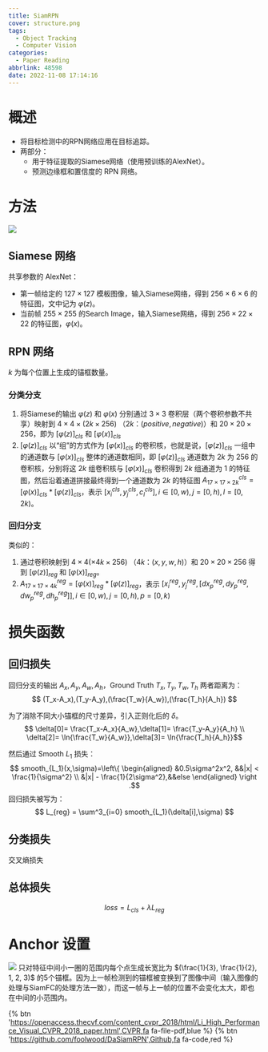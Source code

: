 ```yaml
---
title: SiamRPN
cover: structure.png
tags:
  - Object Tracking
  - Computer Vision
categories:
  - Paper Reading
abbrlink: 48598
date: 2022-11-08 17:14:16
---
```

# 概述
- 将目标检测中的RPN网络应用在目标追踪。
- 两部分：
    - 用于特征提取的Siamese网络（使用预训练的AlexNet）。
    - 预测边缘框和置信度的 RPN 网络。
# 方法
![](structure.png)
## Siamese 网络
共享参数的 AlexNet：
- 第一帧给定的 $127 \times 127$ 模板图像，输入Siamese网络，得到 $256 \times 6 \times 6$ 的特征图，文中记为 $\varphi(z)$。
- 当前帧 $255 \times 255$ 的Search Image，输入Siamese网络，得到 $256 \times 22 \times 22$ 的特征图，$\varphi(x)$。
## RPN 网络
$k$ 为每个位置上生成的锚框数量。
### 分类分支
1. 将Siamese的输出 $\varphi(z)$ 和 $\varphi(x)$ 分别通过 $3 \times 3$ 卷积层（两个卷积参数不共享）映射到 $4 \times 4 \times (2k \times 256)$ （$2k$：$(positive,negative)$）和 $20 \times 20 \times 256$，即为 $[\varphi(z)]_{cls}$ 和 $[\varphi(x)]_{cls}$
2. $[\varphi(z)]_{cls}$ 以“组”的方式作为 $[\varphi(x)]_{cls}$ 的卷积核，也就是说，$[\varphi(z)]_{cls}$ 一组中的通道数与 $[\varphi(x)]_{cls}$ 整体的通道数相同，即 $[\varphi(z)]_{cls}$ 通道数为 $2k$ 为 $256$ 的卷积核，分别将这 $2k$ 组卷积核与 $[\varphi(x)]_{cls}$ 卷积得到 $2k$ 组通道为 $1$ 的特征图，然后沿着通道拼接最终得到一个通道数为 $2k$ 的特征图 $A^{cls}_{17 \times 17 \times 2k} = [\varphi(x)]_{cls} * [\varphi(z)]_{cls}$，表示 $[x^{cls}_i,y^{cls}_j,c^{cls}_l],i \in [0,w),j=[0,h),l=[0,2k)$。
### 回归分支
类似的：
1. 通过卷积映射到 $4 \times 4 (\times 4k \times 256)$ （$4k$：$(x,y,w,h)$）和 $20 \times 20 \times 256$ 得到 $[\varphi(z)]_{reg}$ 和 $[\varphi(x)]_{reg}$。
2. $A^{reg}_{17 \times 17 \times 4k} = [\varphi(x)]_{reg} * [\varphi(z)]_{reg}$，表示 $[x^{reg}_i,y^{reg}_j,[dx^{reg}_p,dy^{reg}_p,dw^{reg}_p,dh^{reg}_p]],i \in [0,w),j=[0,h),p=[0,k)$
# 损失函数
## 回归损失
回归分支的输出 $A_x,A_y,A_w,A_h$，Ground Truth $T_x,T_y,T_w,T_h$ 两者距离为：
$$ (T_x-A_x),(T_y-A_y),(\frac{T_w}{A_w}),(\frac{T_h}{A_h}) $$

为了消除不同大小锚框的尺寸差异，引入正则化后的 $\delta$。
$$ \delta[0]= \frac{T_x-A_x}{A_w},\delta[1]= \frac{T_y-A_y}{A_h} \\ \delta[2]= \ln{\frac{T_w}{A_w}},\delta[3]= \ln{\frac{T_h}{A_h}}$$

然后通过 Smooth $L_1$ 损失：
$$ smooth_{L_1}(x,\sigma)=\left\{
\begin{aligned}
&0.5\sigma^2x^2, &&|x| < \frac{1}{\sigma^2} \\
&|x| - \frac{1}{2\sigma^2},&&else
\end{aligned}
\right .$$
回归损失被写为：
$$ L_{reg} = \sum^3_{i=0} smooth_{L_1}(\delta[i],\sigma) $$
## 分类损失
交叉熵损失
## 总体损失
$$ loss = L_{cls} + \lambda L_{reg} $$

# Anchor 设置
![](proposal.png)
只对特征中间小一圈的范围内每个点生成长宽比为 $(\frac{1}{3}, \frac{1}{2}, 1, 2, 3)$ 的5个锚框。因为上一帧检测到的锚框被变换到了图像中间（输入图像的处理与SiamFC的处理方法一致），而这一帧与上一帧的位置不会变化太大，即也在中间的小范围内。

{% btn 'https://openaccess.thecvf.com/content_cvpr_2018/html/Li_High_Performance_Visual_CVPR_2018_paper.html',CVPR,fa fa-file-pdf,blue %}
{% btn 'https://github.com/foolwood/DaSiamRPN',Github,fa fa-code,red %}
